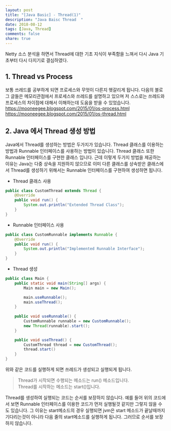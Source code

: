```yaml
---
layout: post
title: "[Java Basic] - Thread(1)"
description: "Java Baisc Thread  "
date: 2018-08-12
tags: [Java, Thread]
comments: false
share: true
---
```


Netty 소스 분석을 하면서 Thread에 대한 기초 지식이 부족함을 느껴서 다시 Java 기초부터 다시 다지기로 결심하였다.

## 1. Thread vs Process
보통 쓰레드를 공부하게 되면 프로세스와 무엇이 다른지 헷갈리게 됩니다. 
다음의 블로그 글들은 메모리관점에서 프로세스와 쓰레드를 설명하고 있으며 저 스스로는 쓰레드와 프로세스의 차이점에 대해서 이해하는데 도움을 받을 수 있었습니다. 
https://mooneegee.blogspot.com/2015/01/os-process.html
https://mooneegee.blogspot.com/2015/01/os-thread.html

## 2. Java 에서 Thread 생성 방법
Java에서 Thread를 생성하는 방법은 두가지가 있습니다. Thread 클래스를 이용하는 방법과 Runnable 인터페이스를 사용하는 방법이 있습니다. Thread 클래스 또한 Runnable 인터페이스를 구현한 클래스 입니다. 근데 이렇게 두가지 방법을 제공하는 이유는 Java는 다중 상속을 지원하지 않으므로 이미 다른 클래스를 상속받은 클래스에서 Thread를 생성하기 위해서는 Runnable 인터페이스를 구현하여 생성하면 됩니다.

- Thread 클래스 사용
```java
public class CustomThread extends Thread {
    @Override
    public void run() {
        System.out.println("Extended Thread Class");
    }
}
```

- Runnable 인터페이스 사용
```java
public class CustomRunnable implements Runnable {
    @Override
    public void run() {
        System.out.println("Implemented Runnable Interface");
    }
}
```

- Thread 생성
```java
public class Main {
    public static void main(String[] args) {
        Main main = new Main();

        main.useRunnable();
        main.useThread();
    }
    
    public void useRunnable() {
        CustomRunnable runnable = new CustomRunnable();
        new Thread(runnable).start();
    }

    public void useThread() {
        CustomThread thread = new CustomThread();
        thread.start()
    }
}
```

위와 같은 코드를 실행하게 되면 쓰레드가 생성되고 실행되게 됩니다.
> Thread가 시작되면 수행되는 메소드는 run() 메소드입니다.  
> Thread를 시작하는 메소드는 start()입니다.  

Thread를 생성하여 실행되는 코드는 순서를 보장하지 않습니다. 예를 들어 위의 코드에서 보면 Runnable 인터페이스를 이용한 코드가 먼저 실행될것 같지만 그렇지 않을 수도 있습니다. 
그 이유는 start메소드의 경우 실행되면 jvm은 start 메소드가 끝날때까지 기다리는것이 아니라 다음 줄의 start메소드를 실행하게 됩니다. 그러므로 순서를 보장하지 않습니다.
